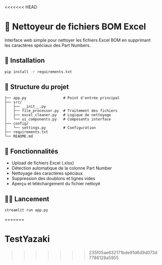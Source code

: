<<<<<<< HEAD
# 🧹 Nettoyeur de fichiers BOM Excel

Interface web simple pour nettoyer les fichiers Excel BOM en supprimant les caractères spéciaux des Part Numbers.

## 🚀 Installation

```bash
pip install -r requirements.txt
```

## 📁 Structure du projet

```
├── app.py                 # Point d'entrée principal
├── src/
│   ├── __init__.py
│   ├── file_processor.py  # Traitement des fichiers
│   ├── excel_cleaner.py   # Logique de nettoyage
│   └── ui_components.py   # Composants interface
├── config/
│   └── settings.py        # Configuration
├── requirements.txt
└── README.md
```

## 🎯 Fonctionnalités

- Upload de fichiers Excel (.xlsx)
- Détection automatique de la colonne Part Number
- Nettoyage des caractères spéciaux
- Suppression des doublons et lignes vides
- Aperçu et téléchargement du fichier nettoyé

## 🏃‍♂️ Lancement

```bash
streamlit run app.py
```
=======
# TestYazaki
>>>>>>> 235f05ae632171bde91d6d9d073d7786128a5955
